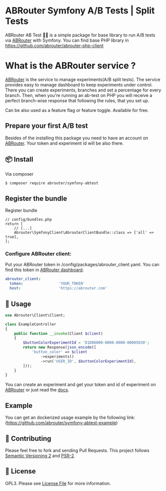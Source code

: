 # ABRouter Symfony A/B Tests | Split Tests

ABRouter AB Test :construction_worker_woman: is a simple package for base library to run A/B tests via [ABRouter](https://abrouter.com) with Symfony.
You can find base PHP library in https://github.com/abrouter/abrouter-php-client

# What is the ABRouter service ?

[ABRouter](https://abrouter.com) is the service to manage experiments(A/B split tests). The service provides easy to manage dashboard to keep experiments under control.
There you can create experiments, branches and set a percentage for every branch. Then, when you're running an ab-test on PHP you will receive a perfect branch-wise response that following the rules, that you set up.

Can be also used as a feature flag or feature toggle.
Available for free.

## Prepare your first A/B test
Besides of the installing this package you need to have an account on [ABRouter](https://abrouter.com). Your token and experiment id will be also there.

## :package: Install
Via composer

``` bash
$ composer require abrouter/symfony-abtest
```

## Register the bundle
Register bundle

```
// config/bundles.php
return [
    // [...]
    Abrouter\SymfonyClient\AbrouterClientBundle::class => ['all' => true],
];
```

### Configure ABRouter client:

Put your ABRouter token in /config/packages/abrouter_client.yaml. You can find this token in [ABRouter dashboard](https://abrouter.com/en/board).

```yaml
abrouter_client:
  token:                'YOUR_TOKEN'
  host:                 'https://abrouter.com'
```


## :rocket: Usage

```php
use Abrouter\Client\Client;

class ExampleController
{
    public function __invoke(Client $client)
    {
        $buttonColorExperimentId = 'D1D06000-0000-0000-00005030';
        return new Response(json_encode([
            'button_color' => $client
                ->experiments()
                ->run('USER_ID', $buttonColorExperimentId),
        ]));
    }
}
```

You can create an experiment and get your token and id of experiment on [ABRouter](https://abrouter.com) or just read the [docs](https://abrouter.com/en/docs).


## Example
You can get an dockerized usage example by the following link: (https://github.com/abrouter/symfony-abtest-example)

## :wrench: Contributing

Please feel free to fork and sending Pull Requests. This project follows [Semantic Versioning 2](http://semver.org) and [PSR-2](http://www.php-fig.org/psr/psr-2/).

## :page_facing_up: License

GPL3. Please see [License File](LICENSE) for more information.